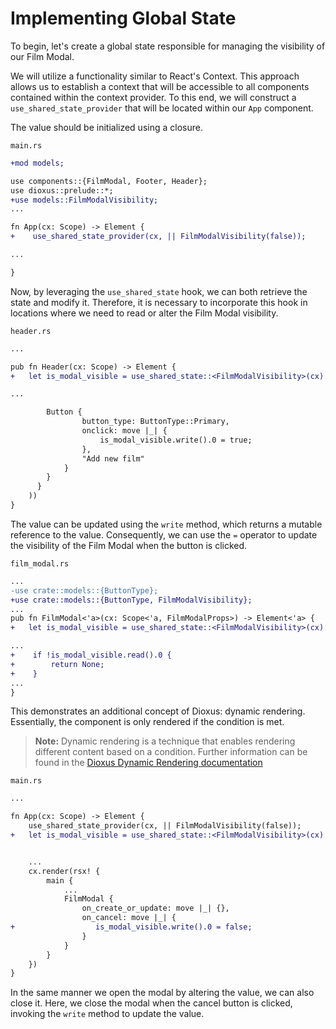 # Implementing Global State

To begin, let's create a global state responsible for managing the visibility of our Film Modal. 

We will utilize a functionality similar to React's Context. This approach allows us to establish a context that will be accessible to all components contained within the context provider. To this end, we will construct a `use_shared_state_provider` that will be located within our `App` component.

The value should be initialized using a closure.

`main.rs`
```diff
+mod models;

use components::{FilmModal, Footer, Header};
use dioxus::prelude::*;
+use models::FilmModalVisibility;
...

fn App(cx: Scope) -> Element {
+    use_shared_state_provider(cx, || FilmModalVisibility(false));

...

}
```

Now, by leveraging the `use_shared_state` hook, we can both retrieve the state and modify it. Therefore, it is necessary to incorporate this hook in locations where we need to read or alter the Film Modal visibility.

`header.rs`
```diff
...

pub fn Header(cx: Scope) -> Element {
+   let is_modal_visible = use_shared_state::<FilmModalVisibility>(cx).unwrap();

...

        Button {
                button_type: ButtonType::Primary,
                onclick: move |_| {
                    is_modal_visible.write().0 = true;
                },
                "Add new film"
            }
        }
      }
    ))
}
```

The value can be updated using the `write` method, which returns a mutable reference to the value. Consequently, we can use the `=` operator to update the visibility of the Film Modal when the button is clicked.

`film_modal.rs`
```diff
...
-use crate::models::{ButtonType};
+use crate::models::{ButtonType, FilmModalVisibility};
...
pub fn FilmModal<'a>(cx: Scope<'a, FilmModalProps>) -> Element<'a> {
+   let is_modal_visible = use_shared_state::<FilmModalVisibility>(cx).unwrap();

...
+    if !is_modal_visible.read().0 {
+        return None;
+    }
...
}
```

This demonstrates an additional concept of Dioxus: dynamic rendering. Essentially, the component is only rendered if the condition is met.
> **Note:** Dynamic rendering is a technique that enables rendering different content based on a condition. Further information can be found in the [Dioxus Dynamic Rendering documentation](https://dioxuslabs.com/docs/0.3/guide/en/interactivity/dynamic_rendering.html)

`main.rs`
```diff
...

fn App(cx: Scope) -> Element {
    use_shared_state_provider(cx, || FilmModalVisibility(false));
+   let is_modal_visible = use_shared_state::<FilmModalVisibility>(cx).unwrap();


    ...
    cx.render(rsx! {
        main {
            ...
            FilmModal {
                on_create_or_update: move |_| {},
                on_cancel: move |_| {
+                  is_modal_visible.write().0 = false;
                }
            }
        }
    })
}
```
In the same manner we open the modal by altering the value, we can also close it. Here, we close the modal when the cancel button is clicked, invoking the `write` method to update the value.